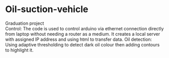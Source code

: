 # Oil-suction-vehicle
Graduation project      
Control:
The code is used to control arduino via ethernet connection directly from laptop without needing a router as a medium. It creates a local server with assigned IP address and using html to transfer data.
Oil detection:
Using adaptive thresholding to detect dark oil colour then adding contours to highlight it.

